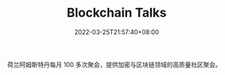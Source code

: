 ﻿---
weight: 
title: "Blockchain Talks"
description: "荷兰阿姆斯特丹每月 100 多次聚会，提供加密与区块链领域的高质量社区聚会"
date: 2022-03-25T21:57:40+08:00
lastmod: 2022-03-25T16:45:40+08:00
draft: false
authors: ["Metabd"]
featuredImage: "blockchain-talks.jpg"
link: ""
tags: ["元宇宙社区","Blockchain Talks"]
categories: ["navigation"]
navigation: ["元宇宙社区"]
lightgallery: true
toc: true
pinned: false
recommend: false
recommend1: false
---
荷兰阿姆斯特丹每月 100 多次聚会，提供加密与区块链领域的高质量社区聚会。
